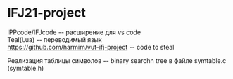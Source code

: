 # IFJ21-project

IPPcode/IFJcode -- расширение для vs code  
Teal(Lua) -- переводимый язык  
https://github.com/harmim/vut-ifj-project -- code to steal  

Реализация таблицы символов -- binary searchn tree в файле symtable.c (symtable.h)  


